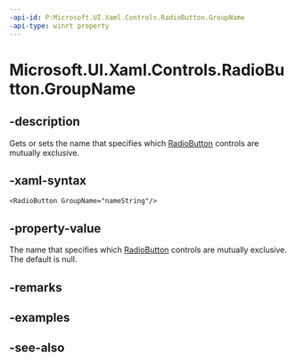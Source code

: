 ```yaml
---
-api-id: P:Microsoft.UI.Xaml.Controls.RadioButton.GroupName
-api-type: winrt property
---
```


<!-- Property syntax
public string GroupName { get;  set; }
-->

# Microsoft.UI.Xaml.Controls.RadioButton.GroupName

## -description
Gets or sets the name that specifies which [RadioButton](radiobutton.md) controls are mutually exclusive.

## -xaml-syntax
```xaml
<RadioButton GroupName="nameString"/>
```


## -property-value
The name that specifies which [RadioButton](radiobutton.md) controls are mutually exclusive. The default is null.

## -remarks

## -examples

## -see-also
